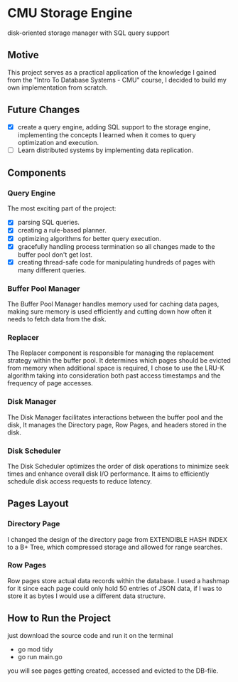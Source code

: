# CMU Storage Engine
disk-oriented storage manager with SQL query support

## Motive
This project serves as a practical application of the knowledge I gained from the "Intro To Database Systems - CMU" course, I decided to build my own implementation from scratch.

## Future Changes
- [x] create a query engine, adding SQL support to the storage engine, implementing the concepts I learned when it comes to query optimization and execution.
- [ ] Learn distributed systems by implementing data replication.

## Components

### Query Engine
The most exciting part of the project:
- [x] parsing SQL queries.
- [x] creating a rule-based planner.
- [x] optimizing algorithms for better query execution.
- [x] gracefully handling process termination so all changes made to the buffer pool don't get lost.
- [x] creating thread-safe code for manipulating hundreds of pages with many different queries.

### Buffer Pool Manager

The Buffer Pool Manager handles memory used for caching data pages, making sure memory is used efficiently and cutting down how often it needs to fetch data from the disk.

### Replacer

The Replacer component is responsible for managing the replacement strategy within the buffer pool. It determines which pages should be evicted from memory when additional space is required, I chose to use the LRU-K algorithm taking into consideration both past access timestamps and the frequency of page accesses.

### Disk Manager

The Disk Manager facilitates interactions between the buffer pool and the disk, It manages the Directory page, Row Pages, and headers stored in the disk.

### Disk Scheduler

The Disk Scheduler optimizes the order of disk operations to minimize seek times and enhance overall disk I/O performance. It aims to efficiently schedule disk access requests to reduce latency.

## Pages Layout

### Directory Page

I changed the design of the directory page from EXTENDIBLE HASH INDEX to a B+ Tree, which compressed storage and allowed for range searches.

### Row Pages

Row pages store actual data records within the database. I used a hashmap for it since each page could only hold 50 entries of JSON data, if I was to store it as bytes I would use a different data structure.

## How to Run the Project
just download the source code and run it on the terminal
- go mod tidy
- go run main.go

you will see pages getting created, accessed and evicted to the DB-file.
